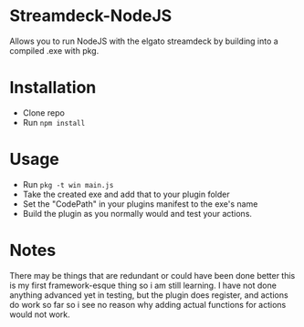 # Streamdeck-NodeJS
Allows you to run NodeJS with the elgato streamdeck by building into a compiled .exe with pkg.

# Installation
- Clone repo
- Run `npm install` 

# Usage
- Run `pkg -t win main.js`
- Take the created exe and add that to your plugin folder
- Set the "CodePath" in your plugins manifest to the exe's name
- Build the plugin as you normally would and test your actions.

# Notes
There may be things that are redundant or could have been done better this is my first framework-esque thing so i am still learning.
I have not done anything advanced yet in testing, but the plugin does register, and actions do work so far so i see no reason why adding actual functions for actions would not work.

